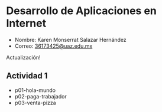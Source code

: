 # Desarrollo de Aplicaciones en Internet

- Nombre: Karen Monserrat Salazar Hernández
- Correo: 36173425@uaz.edu.mx

Actualización!

## Actividad 1

- p01-hola-mundo
- p02-paga-trabajador
- p03-venta-pizza